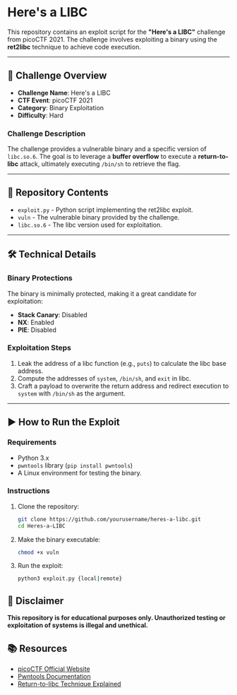 # Here's a LIBC  

This repository contains an exploit script for the **"Here's a LIBC"** challenge from picoCTF 2021. The challenge involves exploiting a binary using the **ret2libc** technique to achieve code execution.  

---

## 🧩 Challenge Overview  

- **Challenge Name**: Here's a LIBC  
- **CTF Event**: picoCTF 2021  
- **Category**: Binary Exploitation  
- **Difficulty**: Hard  

### Challenge Description  
The challenge provides a vulnerable binary and a specific version of `libc.so.6`. The goal is to leverage a **buffer overflow** to execute a **return-to-libc** attack, ultimately executing `/bin/sh` to retrieve the flag.

---

## 📂 Repository Contents  

- `exploit.py` - Python script implementing the ret2libc exploit.  
- `vuln` - The vulnerable binary provided by the challenge.  
- `libc.so.6` - The libc version used for exploitation.  

---

## 🛠️ Technical Details  

### Binary Protections  
The binary is minimally protected, making it a great candidate for exploitation:  
- **Stack Canary**: Disabled  
- **NX**: Enabled  
- **PIE**: Disabled  

### Exploitation Steps  
1. Leak the address of a libc function (e.g., `puts`) to calculate the libc base address.  
2. Compute the addresses of `system`, `/bin/sh`, and `exit` in libc.  
3. Craft a payload to overwrite the return address and redirect execution to `system` with `/bin/sh` as the argument.  

---

## ▶️ How to Run the Exploit  

### Requirements  
- Python 3.x  
- `pwntools` library (`pip install pwntools`)  
- A Linux environment for testing the binary.  

### Instructions  
1. Clone the repository:  
   ```bash
   git clone https://github.com/yourusername/heres-a-libc.git
   cd Heres-a-LIBC
   ```
2. Make the binary executable:
   ```bash
   chmod +x vuln
   ```
3. Run the exploit:
   ```bash
   python3 exploit.py {local|remote}
   ```

## 📜 Disclaimer
**This repository is for educational purposes only. Unauthorized testing or exploitation of systems is illegal and unethical.**

## 📚 Resources
* [picoCTF Official Website](https://picoctf.org/)
* [Pwntools Documentation](https://docs.pwntools.com/en/stable/)
* [Return-to-libc Technique Explained]()
